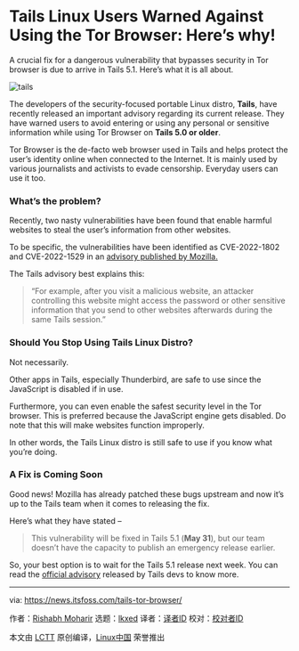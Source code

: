 [#]: subject: "Tails Linux Users Warned Against Using the Tor Browser: Here’s why!"
[#]: via: "https://news.itsfoss.com/tails-tor-browser/"
[#]: author: "Rishabh Moharir https://news.itsfoss.com/author/rishabh/"
[#]: collector: "lkxed"
[#]: translator: " "
[#]: reviewer: " "
[#]: publisher: " "
[#]: url: " "

Tails Linux Users Warned Against Using the Tor Browser: Here’s why!
======
A crucial fix for a dangerous vulnerability that bypasses security in Tor browser is due to arrive in Tails 5.1. Here’s what it is all about.

![tails][1]

The developers of the security-focused portable Linux distro, **Tails**, have recently released an important advisory regarding its current release. They have warned users to avoid entering or using any personal or sensitive information while using Tor Browser on **Tails 5.0 or older**.

Tor Browser is the de-facto web browser used in Tails and helps protect the user’s identity online when connected to the Internet. It is mainly used by various journalists and activists to evade censorship. Everyday users can use it too.

### What’s the problem?

Recently, two nasty vulnerabilities have been found that enable harmful websites to steal the user’s information from other websites.

To be specific, the vulnerabilities have been identified as CVE-2022-1802 and CVE-2022-1529 in an [advisory published by Mozilla.][2]

The Tails advisory best explains this:

> “For example, after you visit a malicious website, an attacker controlling this website might access the password or other sensitive information that you send to other websites afterwards during the same Tails session.”

### Should You Stop Using Tails Linux Distro?

Not necessarily.

Other apps in Tails, especially Thunderbird, are safe to use since the JavaScript is disabled if in use.

Furthermore, you can even enable the safest security level in the Tor browser. This is preferred because the JavaScript engine gets disabled. Do note that this will make websites function improperly.

In other words, the Tails Linux distro is still safe to use if you know what you’re doing.

### A Fix is Coming Soon

Good news! Mozilla has already patched these bugs upstream and now it’s up to the Tails team when it comes to releasing the fix.

Here’s what they have stated –

> This vulnerability will be fixed in Tails 5.1 (**May 31**), but our team doesn’t have the capacity to publish an emergency release earlier.

So, your best option is to wait for the Tails 5.1 release next week. You can read the [official advisory][3] released by Tails devs to know more.

--------------------------------------------------------------------------------

via: https://news.itsfoss.com/tails-tor-browser/

作者：[Rishabh Moharir][a]
选题：[lkxed][b]
译者：[译者ID](https://github.com/译者ID)
校对：[校对者ID](https://github.com/校对者ID)

本文由 [LCTT](https://github.com/LCTT/TranslateProject) 原创编译，[Linux中国](https://linux.cn/) 荣誉推出

[a]: https://news.itsfoss.com/author/rishabh/
[b]: https://github.com/lkxed
[1]: https://news.itsfoss.com/wp-content/uploads/2022/05/tails-5-0-privacy-issue.jpg
[2]: https://www.mozilla.org/en-US/security/advisories/mfsa2022-19/
[3]: https://tails.boum.org/security/prototype_pollution/index.en.html
